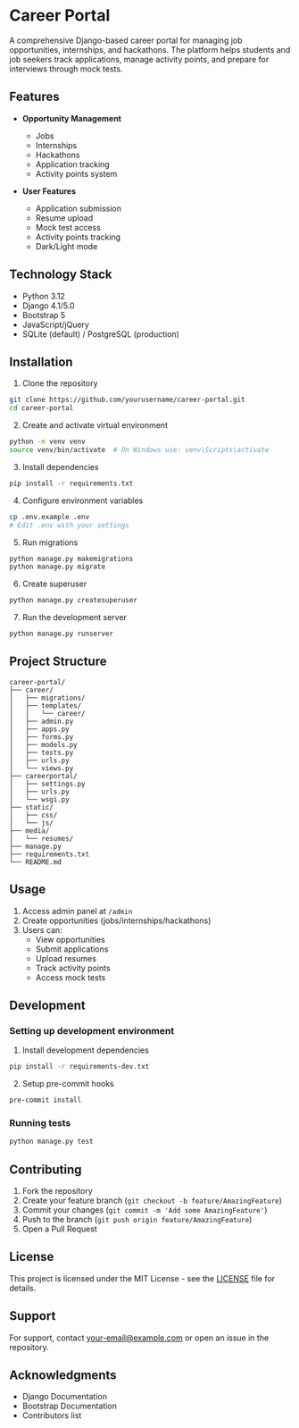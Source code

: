 # Career Portal

A comprehensive Django-based career portal for managing job opportunities, internships, and hackathons. The platform helps students and job seekers track applications, manage activity points, and prepare for interviews through mock tests.

## Features

- **Opportunity Management**
  - Jobs
  - Internships
  - Hackathons
  - Application tracking
  - Activity points system

- **User Features**
  - Application submission
  - Resume upload
  - Mock test access
  - Activity points tracking
  - Dark/Light mode

## Technology Stack

- Python 3.12
- Django 4.1/5.0
- Bootstrap 5
- JavaScript/jQuery
- SQLite (default) / PostgreSQL (production)

## Installation

1. Clone the repository
```bash
git clone https://github.com/yourusername/career-portal.git
cd career-portal
```

2. Create and activate virtual environment
```bash
python -m venv venv
source venv/bin/activate  # On Windows use: venv\Scripts\activate
```

3. Install dependencies
```bash
pip install -r requirements.txt
```

4. Configure environment variables
```bash
cp .env.example .env
# Edit .env with your settings
```

5. Run migrations
```bash
python manage.py makemigrations
python manage.py migrate
```

6. Create superuser
```bash
python manage.py createsuperuser
```

7. Run the development server
```bash
python manage.py runserver
```

## Project Structure

```
career-portal/
├── career/
│   ├── migrations/
│   ├── templates/
│   │   └── career/
│   ├── admin.py
│   ├── apps.py
│   ├── forms.py
│   ├── models.py
│   ├── tests.py
│   ├── urls.py
│   └── views.py
├── careerportal/
│   ├── settings.py
│   ├── urls.py
│   └── wsgi.py
├── static/
│   ├── css/
│   └── js/
├── media/
│   └── resumes/
├── manage.py
├── requirements.txt
└── README.md
```

## Usage

1. Access admin panel at `/admin`
2. Create opportunities (jobs/internships/hackathons)
3. Users can:
   - View opportunities
   - Submit applications
   - Upload resumes
   - Track activity points
   - Access mock tests

## Development

### Setting up development environment

1. Install development dependencies
```bash
pip install -r requirements-dev.txt
```

2. Setup pre-commit hooks
```bash
pre-commit install
```

### Running tests
```bash
python manage.py test
```

## Contributing

1. Fork the repository
2. Create your feature branch (`git checkout -b feature/AmazingFeature`)
3. Commit your changes (`git commit -m 'Add some AmazingFeature'`)
4. Push to the branch (`git push origin feature/AmazingFeature`)
5. Open a Pull Request

## License

This project is licensed under the MIT License - see the [LICENSE](LICENSE) file for details.

## Support

For support, contact [your-email@example.com](mailto:your-email@example.com) or open an issue in the repository.

## Acknowledgments

- Django Documentation
- Bootstrap Documentation
- Contributors list